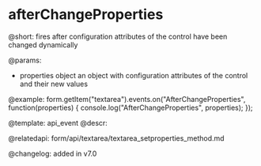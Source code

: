 afterChangeProperties
=============

@short: fires after configuration attributes of the control have been changed dynamically


@params:
- properties     object      an object with configuration attributes of the control and their new values

@example:
form.getItem("textarea").events.on("AfterChangeProperties", function(properties) {
    console.log("AfterChangeProperties", properties);
});


@template: api_event
@descr:

@relatedapi: form/api/textarea/textarea_setproperties_method.md

@changelog: added in v7.0


